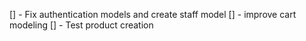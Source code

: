 [] - Fix authentication models and create staff model
[] - improve cart modeling
[] - Test product creation
